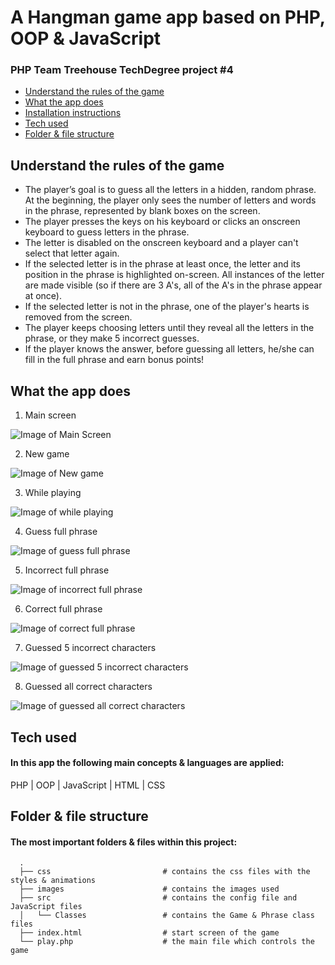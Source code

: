 # A Hangman game app based on PHP, OOP & JavaScript
### PHP Team Treehouse TechDegree project #4

- [Understand the rules of the game](#understand-the-rules-of-the-game)
- [What the app does](#what-the-app-does)
- [Installation instructions](#installation-instructions)
- [Tech used](#tech-used)
- [Folder & file structure](#folder--file-structure)

## Understand the rules of the game
- The player’s goal is to guess all the letters in a hidden, random phrase. At the beginning, the player only sees the number of letters and words in the phrase, represented by blank boxes on the screen.
- The player presses the keys on his keyboard or clicks an onscreen keyboard to guess letters in the phrase.
- The letter is disabled on the onscreen keyboard and a player can't select that letter again.
- If the selected letter is in the phrase at least once, the letter and its position in the phrase is highlighted on-screen. All instances of the letter are made visible (so if there are 3 A's, all of the A's in the phrase appear at once).
- If the selected letter is not in the phrase, one of the player's hearts is removed from the screen.
- The player keeps choosing letters until they reveal all the letters in the phrase, or they make 5 incorrect guesses.
- If the player knows the answer, before guessing all letters, he/she can fill in the full phrase and earn bonus points!  

## What the app does
1. Main screen

![Image of Main Screen](screenshots/1-main-screen.png)

2. New game

![Image of New game](screenshots/2-new-game.png)

3. While playing

![Image of while playing](screenshots/3-while-playing.png)

4. Guess full phrase

![Image of guess full phrase](screenshots/4-guess-full-phrase.png)

5. Incorrect full phrase

![Image of incorrect full phrase](screenshots/5-loose-full-phrase.png)

6. Correct full phrase

![Image of correct full phrase](screenshots/6-win-full-phrase.png)

7. Guessed 5 incorrect characters

![Image of guessed 5 incorrect characters](screenshots/7-loose-single-characters.png)

8. Guessed all correct characters

![Image of guessed all correct characters](screenshots/8-win-single-characters.png)

## Tech used
#### In this app the following main concepts & languages are applied:
PHP | OOP | JavaScript | HTML | CSS

## Folder & file structure
#### The most important folders & files within this project:

      .
      ├── css                         # contains the css files with the styles & animations                 
      ├── images                      # contains the images used
      ├── src                         # contains the config file and JavaScript files
      │   └── Classes                 # contains the Game & Phrase class files
      ├── index.html                  # start screen of the game
      └── play.php                    # the main file which controls the game
